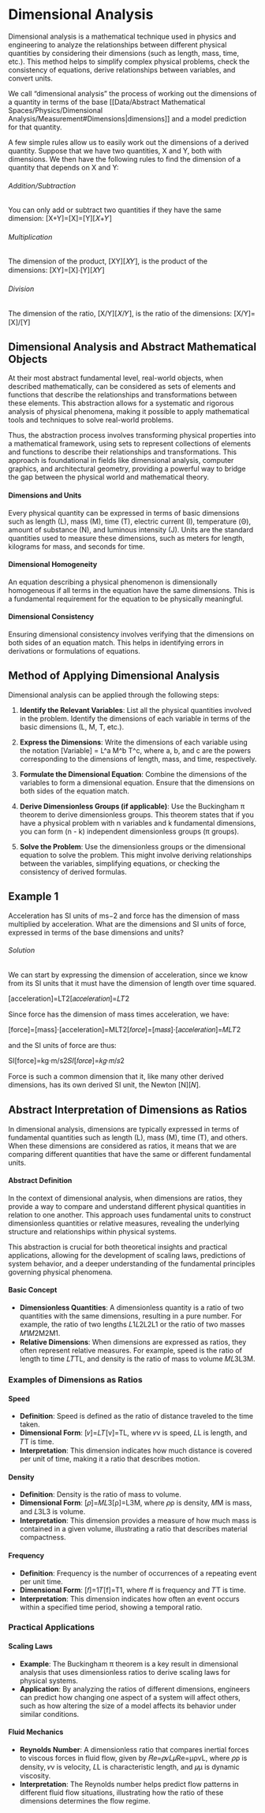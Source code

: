 # Dimensional Analysis
Dimensional analysis is a mathematical technique used in physics and engineering to analyze the relationships between different physical quantities by considering their dimensions (such as length, mass, time, etc.).
	This method helps to simplify complex physical problems, check the consistency of equations, derive relationships between variables, and convert units.

We call “dimensional analysis” the process of working out the dimensions of a quantity in terms of the base [[Data/Abstract Mathematical Spaces/Physics/Dimensional Analysis/Measurement#Dimensions|dimensions]] and a model prediction for that quantity. 

A few simple rules allow us to easily work out the dimensions of a derived quantity. 
	Suppose that we have two quantities, X and Y, both with dimensions. 
		We then have the following rules to find the dimension of a quantity that depends on X and Y:

###### Addition/Subtraction
You can only add or subtract two quantities if they have the same dimension: [X+Y]=[X]=[Y][𝑋+𝑌]
###### Multiplication
The dimension of the product, [XY][𝑋𝑌], is the product of the dimensions: [XY]=[X]⋅[Y][𝑋𝑌]
###### Division
The dimension of the ratio, [X/Y][𝑋/𝑌], is the ratio of the dimensions: [X/Y]=[X]/[Y]

## Dimensional Analysis and Abstract Mathematical Objects
At their most abstract fundamental level, real-world objects, when described mathematically, can be considered as sets of elements and functions that describe the relationships and transformations between these elements.
	This abstraction allows for a systematic and rigorous analysis of physical phenomena, making it possible to apply mathematical tools and techniques to solve real-world problems.

Thus, the abstraction process involves transforming physical properties into a mathematical framework, using sets to represent collections of elements and functions to describe their relationships and transformations. 
	This approach is foundational in fields like dimensional analysis, computer graphics, and architectural geometry, providing a powerful way to bridge the gap between the physical world and mathematical theory.
#### Dimensions and Units
Every physical quantity can be expressed in terms of basic dimensions such as length (L), mass (M), time (T), electric current (I), temperature (Θ), amount of substance (N), and luminous intensity (J). Units are the standard quantities used to measure these dimensions, such as meters for length, kilograms for mass, and seconds for time.
#### Dimensional Homogeneity
An equation describing a physical phenomenon is dimensionally homogeneous if all terms in the equation have the same dimensions. This is a fundamental requirement for the equation to be physically meaningful.
#### Dimensional Consistency
Ensuring dimensional consistency involves verifying that the dimensions on both sides of an equation match. This helps in identifying errors in derivations or formulations of equations.
## Method of Applying Dimensional Analysis
Dimensional analysis can be applied through the following steps:

1. **Identify the Relevant Variables**: List all the physical quantities involved in the problem. Identify the dimensions of each variable in terms of the basic dimensions (L, M, T, etc.).
    
2. **Express the Dimensions**: Write the dimensions of each variable using the notation [Variable] = L^a M^b T^c, where a, b, and c are the powers corresponding to the dimensions of length, mass, and time, respectively.
    
3. **Formulate the Dimensional Equation**: Combine the dimensions of the variables to form a dimensional equation. Ensure that the dimensions on both sides of the equation match.
    
4. **Derive Dimensionless Groups (if applicable)**: Use the Buckingham π theorem to derive dimensionless groups. This theorem states that if you have a physical problem with n variables and k fundamental dimensions, you can form (n - k) independent dimensionless groups (π groups).
    
5. **Solve the Problem**: Use the dimensionless groups or the dimensional equation to solve the problem. This might involve deriving relationships between the variables, simplifying equations, or checking the consistency of derived formulas.

## Example 1
Acceleration has SI units of ms−2 and force has the dimension of mass multiplied by acceleration. What are the dimensions and SI units of force, expressed in terms of the base dimensions and units?

###### Solution

We can start by expressing the dimension of acceleration, since we know from its SI units that it must have the dimension of length over time squared.

[acceleration]=LT2[𝑎𝑐𝑐𝑒𝑙𝑒𝑟𝑎𝑡𝑖𝑜𝑛]=𝐿𝑇2

Since force has the dimension of mass times acceleration, we have:

[force]=[mass]⋅[acceleration]=MLT2[𝑓𝑜𝑟𝑐𝑒]=[𝑚𝑎𝑠𝑠]⋅[𝑎𝑐𝑐𝑒𝑙𝑒𝑟𝑎𝑡𝑖𝑜𝑛]=𝑀𝐿𝑇2

and the SI units of force are thus:

SI[force]=kg⋅m/s2𝑆𝐼[𝑓𝑜𝑟𝑐𝑒]=𝑘𝑔⋅𝑚/𝑠2

Force is such a common dimension that it, like many other derived dimensions, has its own derived SI unit, the Newton [N][𝑁].

## Abstract Interpretation of Dimensions as Ratios
In dimensional analysis, dimensions are typically expressed in terms of fundamental quantities such as length (L), mass (M), time (T), and others. 
	When these dimensions are considered as ratios, it means that we are comparing different quantities that have the same or different fundamental units.

#### Abstract Definition
In the context of dimensional analysis, when dimensions are ratios, they provide a way to compare and understand different physical quantities in relation to one another. This approach uses fundamental units to construct dimensionless quantities or relative measures, revealing the underlying structure and relationships within physical systems.

This abstraction is crucial for both theoretical insights and practical applications, allowing for the development of scaling laws, predictions of system behavior, and a deeper understanding of the fundamental principles governing physical phenomena.
#### Basic Concept
- **Dimensionless Quantities**: A dimensionless quantity is a ratio of two quantities with the same dimensions, resulting in a pure number. For example, the ratio of two lengths 𝐿1𝐿2L2​L1​​ or the ratio of two masses 𝑀1𝑀2M2​M1​​.
- **Relative Dimensions**: When dimensions are expressed as ratios, they often represent relative measures. For example, speed is the ratio of length to time 𝐿𝑇TL​, and density is the ratio of mass to volume 𝑀𝐿3L3M​.
### Examples of Dimensions as Ratios
#### Speed
- **Definition**: Speed is defined as the ratio of distance traveled to the time taken.
- **Dimensional Form**: [𝑣]=𝐿𝑇[v]=TL​, where 𝑣v is speed, 𝐿L is length, and 𝑇T is time.
- **Interpretation**: This dimension indicates how much distance is covered per unit of time, making it a ratio that describes motion.
#### Density
- **Definition**: Density is the ratio of mass to volume.
- **Dimensional Form**: [𝜌]=𝑀𝐿3[ρ]=L3M​, where 𝜌ρ is density, 𝑀M is mass, and 𝐿3L3 is volume.
- **Interpretation**: This dimension provides a measure of how much mass is contained in a given volume, illustrating a ratio that describes material compactness.

#### Frequency
- **Definition**: Frequency is the number of occurrences of a repeating event per unit time.
- **Dimensional Form**: [𝑓]=1𝑇[f]=T1​, where 𝑓f is frequency and 𝑇T is time.
- **Interpretation**: This dimension indicates how often an event occurs within a specified time period, showing a temporal ratio.
### Practical Applications
#### Scaling Laws
- **Example**: The Buckingham π theorem is a key result in dimensional analysis that uses dimensionless ratios to derive scaling laws for physical systems.
- **Application**: By analyzing the ratios of different dimensions, engineers can predict how changing one aspect of a system will affect others, such as how altering the size of a model affects its behavior under similar conditions.
#### Fluid Mechanics
- **Reynolds Number**: A dimensionless ratio that compares inertial forces to viscous forces in fluid flow, given by 𝑅𝑒=𝜌𝑣𝐿𝜇Re=μρvL​, where 𝜌ρ is density, 𝑣v is velocity, 𝐿L is characteristic length, and 𝜇μ is dynamic viscosity.
- **Interpretation**: The Reynolds number helps predict flow patterns in different fluid flow situations, illustrating how the ratio of these dimensions determines the flow regime.
